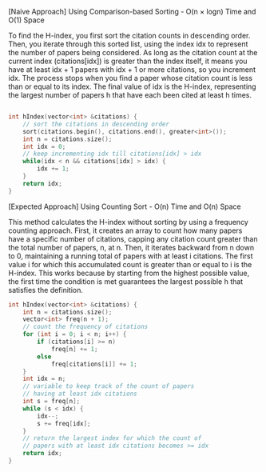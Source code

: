 <p>[Naive Approach] Using Comparison-based Sorting - O(n × logn) Time and O(1) Space

To find the H-index, you first sort the citation counts in descending order. Then, you iterate through this sorted list, using the index idx to represent the number of papers being considered. As long as the citation count at the current index (citations[idx]) is greater than the index itself, it means you have at least idx + 1 papers with idx + 1 or more citations, so you increment idx. The process stops when you find a paper whose citation count is less than or equal to its index. The final value of idx is the H-index, representing the largest number of papers h that have each been cited at least h times.</p>

```cpp

int hIndex(vector<int> &citations) {
    // sort the citations in descending order
    sort(citations.begin(), citations.end(), greater<int>());
    int n = citations.size();
    int idx = 0;
    // keep incrementing idx till citations[idx] > idx
	while(idx < n && citations[idx] > idx) {
        idx += 1;
    }
    return idx;
}
```

<p>[Expected Approach] Using Counting Sort - O(n) Time and O(n) Space

This method calculates the H-index without sorting by using a frequency counting approach. First, it creates an array to count how many papers have a specific number of citations, capping any citation count greater than the total number of papers, n, at n. Then, it iterates backward from n down to 0, maintaining a running total of papers with at least i citations. The first value i for which this accumulated count is greater than or equal to i is the H-index. This works because by starting from the highest possible value, the first time the condition is met guarantees the largest possible h that satisfies the definition.</p>

```cpp
int hIndex(vector<int> &citations) {
    int n = citations.size();
    vector<int> freq(n + 1);
    // count the frequency of citations
    for (int i = 0; i < n; i++) {
        if (citations[i] >= n)
            freq[n] += 1;
        else
            freq[citations[i]] += 1;
    }
    int idx = n;
    // variable to keep track of the count of papers
    // having at least idx citations
    int s = freq[n]; 
    while (s < idx) {
        idx--;
        s += freq[idx];
    }
    // return the largest index for which the count of 
    // papers with at least idx citations becomes >= idx
    return idx;
}

